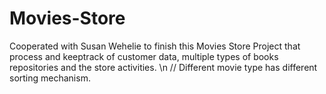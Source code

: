 # Movies-Store
Cooperated with Susan Wehelie to finish this Movies Store Project that process and keeptrack of customer data, multiple types of books repositories and the store activities. 
\n // Different movie type has different sorting mechanism.   
